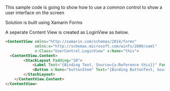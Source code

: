 This sample code is going to show how to use a common control to show a user interface on the screen

Solution is built using Xamarin Forms

A seperate Content View is created as LoginView as below.

```html
<ContentView xmlns="http://xamarin.com/schemas/2014/forms" 
             xmlns:x="http://schemas.microsoft.com/winfx/2009/xaml"
             x:Class="UserControl.LoginView" x:Name="this">
  <ContentView.Content>
        <StackLayout Padding="20">
            <Label Text="{Binding Text, Source={x:Reference this}}" FontAttributes="Bold" FontSize="20" HorizontalTextAlignment="Center" VerticalTextAlignment="Center" />
            <Button x:Name="buttonItem" Text="{Binding ButtonText, Source={x:Reference this}}"  HorizontalOptions="Center"/>
        </StackLayout>
    </ContentView.Content>
</ContentView>
```

